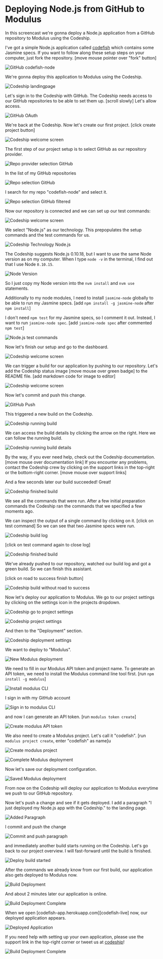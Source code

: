 












Deploying Node.js from GitHub to Modulus
======================

In this screencast we're gonna deploy a Node.js application from a GitHub repository to Modulus using the Codeship.





I've got a simple Node.js application called [codefish][codefish-repo] which contains some Jasmine specs. If you want to follow along these setup steps on your computer, just fork the repository. [move mouse pointer over "fork" button]

![GitHub codefish-node][screenshot-repository]





We're gonna deploy this application to Modulus using the Codeship.

![Codeship landingpage][screenshot-codefish-landingpage]

Let's sign in to the Codeship with GitHub. The Codeship needs access to our GitHub repositories to be able to set them up. [scroll slowly] Let's allow access.

![GitHub OAuth][screenshot-oauth]

We're back at the Codeship. Now let's create our first project. [click create project button]

![Codeship welcome screen][screenshot-codeship-welcome]





The first step of our project setup is to select GitHub as our repository provider.

![Repo provider selection GitHub][screenshot-repo-provider-selection]

In the list of my GitHub repositories

![Repo selection GitHub][screenshot-repo-selection]

I search for my repo "codefish-node" and select it.

![Repo selection GitHub filtered][screenshot-repo-selection-filtered]

Now our repository is connected and we can set up our test commands:

![Codeship welcome screen][screenshot-codeship-technology]

We select "Node.js" as our technology. This prepopulates the setup commands and the test commands for us.

![Codeship Technology Node.js][screenshot-codeship-technology-selected]





The Codeship suggests Node.js 0.10.18, but I want to use the same Node version as on my computer. When I type `node -v` in the terminal, I find out that I use Node `0.10.15`.

![Node Version][screenshot-technology-version]

So I just copy my Node version into the `nvm install` and `nvm use` statements.

Additionally to my node modules, I need to install `jasmine-node` globally to be able to run my Jasmine specs. [add `npm install -g jasmine-node` after `npm install`]

I don't need `npm test` for my Jasmine specs, so I comment it out. Instead, I want to run `jasmine-node spec`. [add `jasmine-node spec` after commented `npm test`]

![Node.js test commands][screenshot-test-commands]





Now let's finish our setup and go to the dashboard.

![Codeship welcome screen][screenshot-codeship-dasboard]





We can trigger a build for our application by pushing to our repository. Let's add the Codeship status image [move mouse over green badge] to the README file.
[add markdown code for image to editor]

![Codeship welcome screen][screenshot-codeship-image]

Now let's commit and push this change.

![GitHub Push][screenshot-codeship-push]

This triggered a new build on the Codeship.

![Codeship running build][screenshot-first-build-running]

We can access the build details by clicking the arrow on the right. Here we can follow the running build.

![Codeship running build details][screenshot-first-build-running-details]

By the way, if you ever need help, check out the Codeship documentation. [move mouse over documentation link] If you encounter any problems, contact the Codeship crew by clicking on the support links in the top-right or the bottom-right corner. [move mouse over support links]

And a few seconds later our build succeeded! Great!

![Codeship finished build][screenshot-first-build-finished]

We see all the commands that were run. After a few initial preparation commands the Codeship ran the commands that we specified a few moments ago.





We can inspect the output of a single command by clicking on it.
[click on test command]
So we can see that two Jasmine specs were run.

![Codeship build log][screenshot-build-log]

[click on test command again to close log]

![Codeship finished build][screenshot-first-build-finished]





We've already pushed to our repository, watched our build log and got a green build. So we can finish this assistant.

[click on road to success finish button]

![Codeship build without road to success][screenshot-build-without-road-to-success]





Now let's deploy our application to Modulus. We go to our project settings by clicking on the settings icon in the projects dropdown.

![Codeship go to project settings][screenshot-go-to-project-settings]

![Codeship project settings][screenshot-project-settings]

And then to the "Deployment" section.

![Codeship deployment settings][screenshot-deployment-settings]

We want to deploy to "Modulus".

![New Modulus deployment][screenshot-new-deployment]



We need to fill in our Modulus API token and project name. To generate an API
token, we need to install the Modulus command line tool first.
[run `npm install -g modulus`]

![Install modulus CLI][screenshot-install-tool]

I sign in with my GitHub account

![Sign in to modulus CLI][screenshot-sign-in-to-deployment]

and now I can generate an API token. [run `modulus token create`]

![Create modulus API token][screenshot-create-api-token]

We also need to create a Modulus project. Let's call it "codefish".
[run `modulus project create`, enter "codefish" as name]u

![Create modulus project][screenshot-create-deployment-project]



![Complete Modulus deployment][screenshot-complete-deployment]

Now let's save our deployment configuration.

![Saved Modulus deployment][screenshot-saved-deployment]

From now on the Codeship will deploy our application to Modulus everytime we push to our GitHub repository.





Now let's push a change and see if it gets deployed. I add a paragraph "I just deployed my Node.js app with the Codeship." to the landing page.

![Added Paragraph][screenshot-added-paragraph]

I commit and push the change

![Commit and push paragraph][screenshot-commit-and-push-paragraph]





and immediately another build starts running on the Codeship. Let's go back to our project overview. I will fast-forward until the build is finished.

![Deploy build started][screenshot-deploy-build-started]

After the commands we already know from our first build, our application also gets deployed to Modulus now.

![Build Deployment][screenshot-build-deployment]

And about 2 minutes later our application is online.

![Build Deployment Complete][screenshot-build-deployment-complete]

When we open [codefish-app.herokuapp.com][codefish-live] now, our deployed application appears.

![Deployed Application][screenshot-deployed-application]

If you need help with setting up your own application, please use the support link in the top-right corner or tweet us at [codeship][codeship-twitter]!

![Build Deployment Complete][screenshot-build-deployment-complete]



 [codeship]: https://www.codeship.io/
 [codeship-twitter]: http://www.twitter.com/codeship
 
 [codefish-repo]: https://github.com/codeship-tutorials/codefish-node
 
 
 [screenshot-repository]: ../screenshots/github/codefish-node/repository.png
 [screenshot-codefish-landingpage]: ../screenshots/codeship-landingpage.png
 [screenshot-oauth]: ../screenshots/github/oauth.png
 [screenshot-codeship-welcome]: ../screenshots/codeship-welcome.png
 [screenshot-repo-provider-selection]: ../screenshots/github/repo-provider-selection.png
 [screenshot-repo-selection]: ../screenshots/repo-selection.png
 [screenshot-repo-selection-filtered]: ../screenshots/node/codefish-node-selection-filtered.png
 [screenshot-codeship-technology]: ../screenshots/codeship-technology.png
 [screenshot-codeship-technology-selected]: ../screenshots/node/codeship-technology.png
 [screenshot-technology-version]: ../screenshots/node/technology-version.png
 [screenshot-test-commands]: ../screenshots/node/test-commands.png
 [screenshot-codeship-dasboard]: ../screenshots/github/codefish-node/codeship-dashboard.png
 [screenshot-codeship-image]: ../screenshots/node/codeship-image.png
 [screenshot-codeship-push]: ../screenshots/github/codefish-node/push.png
 [screenshot-first-build-running]: ../screenshots/node/first-build-running.png
 [screenshot-first-build-running-details]: ../screenshots/github/codefish-node/first-build-running-details.png
 [screenshot-first-build-finished]: ../screenshots/github/codefish-node/first-build-finished.png
 [screenshot-build-log]: ../screenshots/github/codefish-node/build-log.png
 [screenshot-build-without-road-to-success]: ../screenshots/github/codefish-node/build-without-road-to-success.png
 [screenshot-go-to-project-settings]: ../screenshots/github/codefish-node/go-to-project-settings.png
 [screenshot-project-settings]: ../screenshots/node/project-settings.png
 [screenshot-deployment-settings]: ../screenshots/node/deployment-settings.png
 [screenshot-new-deployment]: ../screenshots/node/modulus/new-deployment.png
 [screenshot-heroku-apps]: ../screenshots/modulus/heroku-apps.png
 [screenshot-create-heroku-app]: ../screenshots/modulus/create-heroku-app.png
 [screenshot-heroku-app-created]: ../screenshots/modulus/heroku-app-created.png
 [screenshot-heroku-deployment-name]: ../screenshots/node/modulus/heroku-deployment-name.png
 [screenshot-show-api-key]: ../screenshots/modulus/show-api-key.png
 [screenshot-complete-deployment]: ../screenshots/node/modulus/complete-deployment.png
 [screenshot-saved-deployment]: ../screenshots/node/modulus/saved-deployment.png
 [screenshot-added-paragraph]: ../screenshots/node/added-paragraph.png
 [screenshot-commit-and-push-paragraph]: ../screenshots/github/node/commit-and-push-paragraph.png
 [screenshot-deploy-build-started]: ../screenshots/node/modulus/deploy-build-started.png
 [screenshot-build-deployment]: ../screenshots/node/modulus/build-deployment.png
 [screenshot-build-deployment-complete]: ../screenshots/node/modulus/build-deployment-complete.png
 [screenshot-deployed-application]: ../screenshots/node/modulus/deployed-application.png
 [screenshot-select-post-hook]: ../screenshots/github/codefish-node/select-post-hook.png
 [screenshot-paste-hook-url]: ../screenshots/github/codefish-node/paste-hook-url.png
 [screenshot-hook-added]: ../screenshots/github/codefish-node/hook-added.png
 [screenshot-deployment-username]: ../screenshots/node/modulus/username.png
 [screenshot-create-deployment-token]: ../screenshots/node/modulus/create-token.png
 [screenshot-add-deployment-config]: ../screenshots/modulus/add-config.png
 [screenshot-commit-and-push-deployment-config]: ../screenshots/github/codefish-node/commit-and-push-deployment-config.png
 [screenshot-dotcloud-api-key]: ../screenshots/modulus/api-key.png
 [screenshot-dotcloud-deployment-api-key]: ../screenshots/node/modulus/deployment-api-key.png
 [screenshot-dotcloud-yml]: ../screenshots/node/modulus/dotcloud-yml.png
 [screenshot-dotcloud-wsgi-py]: ../screenshots/node/modulus/wsgi-py.png
 [screenshot-deployment-documentation-page]: ../screenshots/node/modulus/documentation-page.png
 [screenshot-empty-deployment]: ../screenshots/node/modulus/empty-deployment.png
 [screenshot-deployment-home-page]: ../screenshots/modulus/home-page.png
 [screenshot-new-deployment-app]: ../screenshots/node/modulus/new-deployment-app.png
 [screenshot-deployment-oauth]: ../screenshots/modulus/oauth.png
 [screenshot-app-yml]: ../screenshots/node/modulus/app-yml.png
 [screenshot-install-tool]: ../screenshots/modulus/install-tool.png
 [screenshot-sign-in-to-deployment]: ../screenshots/modulus/sign-in-to-deployment.png
 [screenshot-create-api-token]: ../screenshots/modulus/create-api-token.png
 [screenshot-create-deployment-project]: ../screenshots/modulus/create-deployment-project.png

